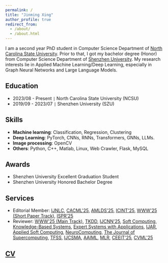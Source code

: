 ```yaml
---
permalink: /
title: "Jinming Xing"
author_profile: true
redirect_from: 
  - /about/
  - /about.html
---
```


I am a second year PhD student in Computer Science Department of [North Carolina State University](https://www.ncsu.edu). Prior to that, I got my bachelor degree (Honor) from Computer Science Department of [Shenzhen University](https://www.szu.edu.cn/). My research interests lie in Applied Machine Learning/Deep Learning, especially in Graph Neural Networks and Large Language Models.

Education
---
* 2023/08 - Present `|` North Carolina State University (NCSU)
* 2019/09 - 2023/07 `|` Shenzhen University (SZU)

Skills
---
* **Machine learning**: Classification, Regression, Clustering
* **Deep Learning**: PyTorch, CNNs, RNNs, Transformers, GNNs, LLMs.
* **Image processing**: OpenCV
* **Others**: Python, C++, Matlab, Linux, Web Crawler, Flask, MySQL

Awards
---
* Shenzhen University Excellent Graduation Student
* Shenzhen University Honored Bachelor Degree

Services
---
* Editorial Member: [IJNLC](https://airccse.org/journal/ijnlc/editorialboard.html), [CACML'25](https://www.cacml.net/Program\%20Committee.html), [AMLDS'25](https://amlds.site/tpc.html), [ICINT'25](https://www.icint.org/committee.html), [WWW'25 (Short Paper Track)](https://www2025.thewebconf.org), [ISPR'25](https://csita2025.org/ispr/committee)
* Reviewer: [WWW'25 (Main Track)](https://www2025.thewebconf.org/), [TKDD](https://dl.acm.org/journal/tkdd), [IJCNN'25](https://2025.ijcnn.org/), [Soft Computing](https://link.springer.com/journal/500), [Knowledge-Based Systems](https://www.sciencedirect.com/journal/knowledge-based-systems), [Expert Systems with Applications](https://www.sciencedirect.com/journal/expert-systems-with-applications), [IJAR](https://www.sciencedirect.com/journal/international-journal-of-approximate-reasoning), [Applied Soft Computing](https://www.sciencedirect.com/journal/applied-soft-computing), [NeuroComputing](https://www.sciencedirect.com/journal/neurocomputing), [The Journal of Supercomputing](https://link.springer.com/journal/11227), [TFSS](https://sanad.iau.ir/journal/tfss/), [IJCSMA](https://www.ijcsma.com/), [AAIML](https://www.oajaiml.com/), [MLR](http://www.mlrjournal.org/reviewers), [CEEIT'25](https://www.ceeit.net), [CVML'25](https://iccvml.com/)

[CV](files/resume.pdf)
---
